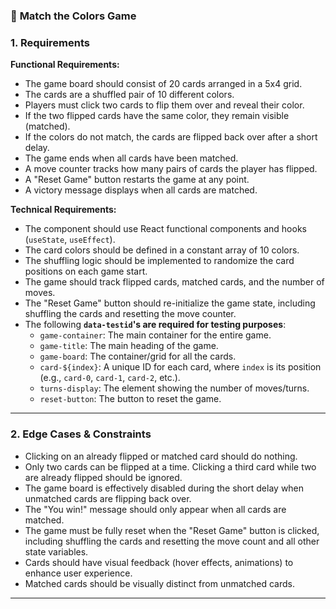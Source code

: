 ### 📝 **Match the Colors Game**

### 1. Requirements

**Functional Requirements:**
* The game board should consist of 20 cards arranged in a 5x4 grid.
* The cards are a shuffled pair of 10 different colors.
* Players must click two cards to flip them over and reveal their color.
* If the two flipped cards have the same color, they remain visible (matched).
* If the colors do not match, the cards are flipped back over after a short delay.
* The game ends when all cards have been matched.
* A move counter tracks how many pairs of cards the player has flipped.
* A "Reset Game" button restarts the game at any point.
* A victory message displays when all cards are matched.

**Technical Requirements:**
* The component should use React functional components and hooks (`useState`, `useEffect`).
* The card colors should be defined in a constant array of 10 colors.
* The shuffling logic should be implemented to randomize the card positions on each game start.
* The game should track flipped cards, matched cards, and the number of moves.
* The "Reset Game" button should re-initialize the game state, including shuffling the cards and resetting the move counter.
* The following **`data-testid`'s are required for testing purposes**:
    * `game-container`: The main container for the entire game.
    * `game-title`: The main heading of the game.
    * `game-board`: The container/grid for all the cards.
    * `card-${index}`: A unique ID for each card, where `index` is its position (e.g., `card-0`, `card-1`, `card-2`, etc.).
    * `turns-display`: The element showing the number of moves/turns.
    * `reset-button`: The button to reset the game.

---

### 2. Edge Cases & Constraints
* Clicking on an already flipped or matched card should do nothing.
* Only two cards can be flipped at a time. Clicking a third card while two are already flipped should be ignored.
* The game board is effectively disabled during the short delay when unmatched cards are flipping back over.
* The "You win!" message should only appear when all cards are matched.
* The game must be fully reset when the "Reset Game" button is clicked, including shuffling the cards and resetting the move count and all other state variables.
* Cards should have visual feedback (hover effects, animations) to enhance user experience.
* Matched cards should be visually distinct from unmatched cards.

---